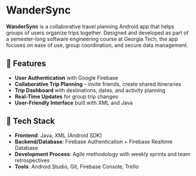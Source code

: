 # WanderSync

**WanderSync** is a collaborative travel planning Android app that helps groups of users organize trips together. Designed and developed as part of a semester-long software engineering course at Georgia Tech, the app focuses on ease of use, group coordination, and secure data management.

## 🚀 Features

- **User Authentication** with Google Firebase  
- **Collaborative Trip Planning** – invite friends, create shared itineraries  
- **Trip Dashboard** with destinations, dates, and activity planning  
- **Real-Time Updates** for group trip changes  
- **User-Friendly Interface** built with XML and Java  

## 📱 Tech Stack

- **Frontend**: Java, XML (Android SDK)
- **Backend/Database**: Firebase Authentication + Firebase Realtime Database  
- **Development Process**: Agile methodology with weekly sprints and team retrospectives  
- **Tools**: Android Studio, Git, Firebase Console, Trello  
